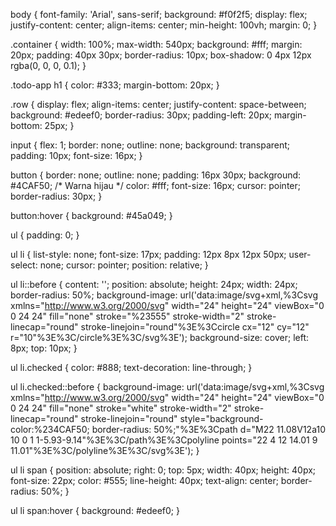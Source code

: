 body {
    font-family: 'Arial', sans-serif;
    background: #f0f2f5;
    display: flex;
    justify-content: center;
    align-items: center;
    min-height: 100vh;
    margin: 0;
}

.container {
    width: 100%;
    max-width: 540px;
    background: #fff;
    margin: 20px;
    padding: 40px 30px;
    border-radius: 10px;
    box-shadow: 0 4px 12px rgba(0, 0, 0, 0.1);
}

.todo-app h1 {
    color: #333;
    margin-bottom: 20px;
}

.row {
    display: flex;
    align-items: center;
    justify-content: space-between;
    background: #edeef0;
    border-radius: 30px;
    padding-left: 20px;
    margin-bottom: 25px;
}

input {
    flex: 1;
    border: none;
    outline: none;
    background: transparent;
    padding: 10px;
    font-size: 16px;
}

button {
    border: none;
    outline: none;
    padding: 16px 30px;
    background: #4CAF50; /* Warna hijau */
    color: #fff;
    font-size: 16px;
    cursor: pointer;
    border-radius: 30px;
}

button:hover {
    background: #45a049;
}

ul {
    padding: 0;
}

ul li {
    list-style: none;
    font-size: 17px;
    padding: 12px 8px 12px 50px;
    user-select: none;
    cursor: pointer;
    position: relative;
}

ul li::before {
    content: '';
    position: absolute;
    height: 24px;
    width: 24px;
    border-radius: 50%;
    background-image: url('data:image/svg+xml,%3Csvg xmlns="http://www.w3.org/2000/svg" width="24" height="24" viewBox="0 0 24 24" fill="none" stroke="%23555" stroke-width="2" stroke-linecap="round" stroke-linejoin="round"%3E%3Ccircle cx="12" cy="12" r="10"%3E%3C/circle%3E%3C/svg%3E');
    background-size: cover;
    left: 8px;
    top: 10px;
}

ul li.checked {
    color: #888;
    text-decoration: line-through;
}

ul li.checked::before {
    background-image: url('data:image/svg+xml,%3Csvg xmlns="http://www.w3.org/2000/svg" width="24" height="24" viewBox="0 0 24 24" fill="none" stroke="white" stroke-width="2" stroke-linecap="round" stroke-linejoin="round" style="background-color:%234CAF50; border-radius: 50%;"%3E%3Cpath d="M22 11.08V12a10 10 0 1 1-5.93-9.14"%3E%3C/path%3E%3Cpolyline points="22 4 12 14.01 9 11.01"%3E%3C/polyline%3E%3C/svg%3E');
}

ul li span {
    position: absolute;
    right: 0;
    top: 5px;
    width: 40px;
    height: 40px;
    font-size: 22px;
    color: #555;
    line-height: 40px;
    text-align: center;
    border-radius: 50%;
}

ul li span:hover {
    background: #edeef0;
}
